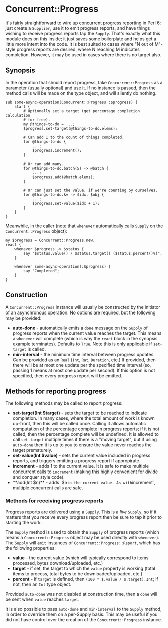 # Concurrent::Progress

It's fairly straightforward to wire up concurrent progress reporting in Perl
6: just create a `Supplier`, use it to emit progress reports, and have things
wishing to receive progress reports tap the `Supply`. That's exactly what this
module does on this inside; it just saves some boilerplate and helps get a
little more intent into the code. It is best suited to cases where "N out of
M"-style progress reports are desired, where N reaching M indicates completion.
However, it may be used in cases where there is no target also.

## Synopsis

In the operation that should report progress, take `Concurrent::Progress` as
a parameter (usually optional) and use it. If no instance is passed, then the
method calls will be made on the type object, and will silently do nothing.

    sub some-async-operation(Concurrent::Progress :$progress) {
        start {
            # Optionally set a target (get percentage completion calculation
            # for free).
            my @things-to-do = ...;
            $progress.set-target(@things-to-do.elems);

            # Can add 1 to the count of things completed.
            for @things-to-do {
                ...;
                $progress.increment();
            }

            # Or can add many.
            for @things-to-do.batch(5) -> @batch {
                ...;
                $progress.add(@batch.elems);
            }

            # Or can just set the value, if we're counting by ourselves.
            for @things-to-do.kv -> $idx, $obj {
                ...;
                $progress.set-value($idx + 1);
            }
        }
    }

Meanwhile, in the caller (note that `whenever` automatically calls `Supply` on
the `Concurrent::Progress` object):

    my $progress = Concurrent::Progress.new;
    react {
        whenever $progress -> $status {
            say "$status.value() / $status.target() ($status.percent()%)";
        }

        whenever some-async-operation(:$progress) {
            say "Completed";
        }
    }

## Construction

A `Concurrent::Progress` instance will usually be constructed by the initiator
of an asynchronous operation. No options are required, but the following may
be provided:

* **auto-done** - automatically emits a `done` message on the `Supply` of
  progress reports when the current value reaches the target. This means a
  `whenever` will complete (which is why the `react` block in the synopsis
  example terminates). Defaults to `True`. Note this is only applicable if
  `set-target` is called.
* **min-interval** - the minimum time interval between progress updates. Can
  be provided as an `Real` (`Int`, `Rat`, `Duration`, etc.) If provided, then
  there will be at most one update per the specified time interval (so, passing
  1 means at most one update per second). If this option is not specified, then
  every progress report will be emitted.

## Methods for reporting progress

The following methods may be called to report progress:

* **set-target(Int $target)** - sets the target to be reached to indicate
  completion. In many cases, where the total amount of work is known up-front,
  then this will be called once. Calling it allows automatic computation of
  the percentage complete in progress reports; if it is not called, then the
  percentage complete will be undefined. It is allowed to call `set-target`
  multiple times if there is a "moving target", but if using `auto-done` then
  it is up to you to ensure the value never reaches the target prematurely.
* **set-value(Int $value)** - sets the current value included in progress
  reports, and triggers emitting a progress report if appropirate.
* **increment** - adds 1 to the current value. It is safe to make multiple
  concurrent calls to `increment` (making this highly convenient for divide
  and conquer style code).
* **add(Int $n)** - adds `$n` to the current value. As with `increment`,
  multiple concurrent calls are safe.

### Methods for receiving progress reports

Progress reports are delivered using a `Supply`. This is a *live* `Supply`, so
if it matters that you receive every progress report then be sure to tap it
prior to starting the work.

The `Supply` method is used to obtain the `Supply` of progress reports (which
means a `Concurrent::Progress` object may be used directly with `whenever`).
The `Supply` will `emit` instances of `Concurrent::Progress::Report`, which
has the following properties:

* **value** - the current value (which will typically correspond to items
  processed, bytes download/uploaded, etc.)
* **target** - if set, the target to which the `value` property is working
  (total items to process, total bytes to be downloaded/uploaded, etc.)
* **percent** - if `target` is defined, then `(100 * $.value / $.target).Int`;
  if not, then an `Int` type object.

Provided `auto-done` was not disabled at construction time, then a `done` will
be sent when `value` reaches `target`.

It is also possible to pass `auto-done` and `min-interval` to the `Supply`
method, in order to override them on a per-Supply basis. This may be useful if
you did not have control over the creation of the `Concurrent::Progress`
instance.

